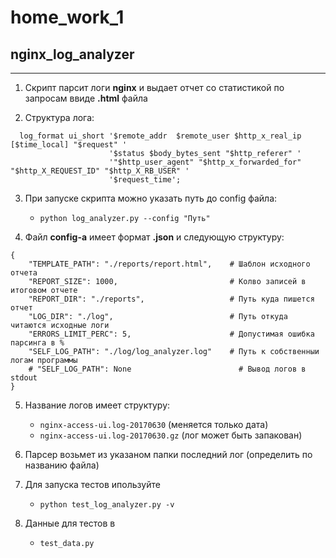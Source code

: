 # home_work_1

## **nginx_log_analyzer**
-----------------------------------

1. Скрипт парсит логи **nginx** и выдает отчет со статистикой по запросам ввиде **.html** файла

2. Структура лога:

```
  log_format ui_short '$remote_addr  $remote_user $http_x_real_ip [$time_local] "$request" '
                      '$status $body_bytes_sent "$http_referer" '
                      '"$http_user_agent" "$http_x_forwarded_for" "$http_X_REQUEST_ID" "$http_X_RB_USER" '
                      '$request_time';
```

3. При запуске скрипта можно указать путь до config файла:
    - ```python log_analyzer.py --config "Путь"```
  
4. Файл **config-a** имеет формат **.json** и следующую структуру:

```
{
    "TEMPLATE_PATH": "./reports/report.html",    # Шаблон исходного отчета
    "REPORT_SIZE": 1000,                         # Колво записей в итоговом отчете
    "REPORT_DIR": "./reports",                   # Путь куда пишется отчет
    "LOG_DIR": "./log",                          # Путь откуда читаются исходные логи
    "ERRORS_LIMIT_PERC": 5,                      # Допустимая ошибка парсинга в %
    "SELF_LOG_PATH": "./log/log_analyzer.log"    # Путь к собственныи логам программы
    # "SELF_LOG_PATH": None                        # Вывод логов в stdout
}
```


5. Название логов имеет структуру:
    - ```nginx-access-ui.log-20170630``` (меняется только дата)
    - ```nginx-access-ui.log-20170630.gz``` (лог может быть запакован)

6. Парсер возьмет из указаном папки последний лог (определить по названию файла)

7. Для запуска тестов ипользуйте
    - ```python test_log_analyzer.py -v```
  
8. Данные для тестов в 
    - ```test_data.py```
  
